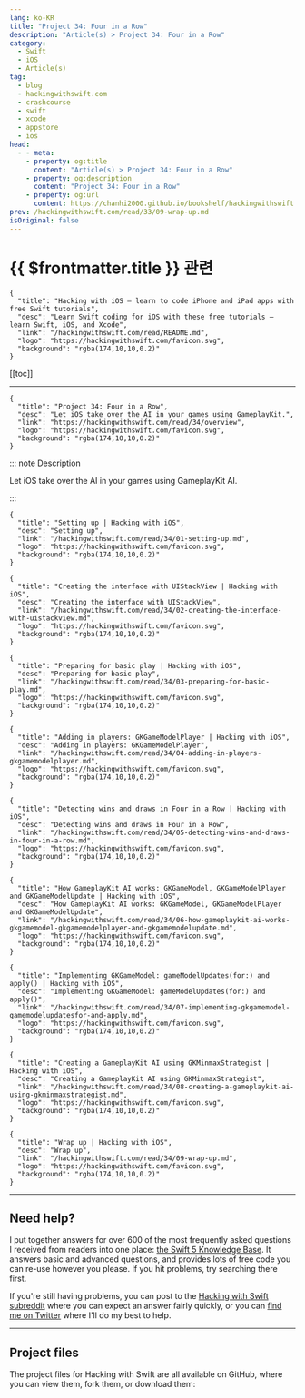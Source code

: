 ```yaml
---
lang: ko-KR
title: "Project 34: Four in a Row"
description: "Article(s) > Project 34: Four in a Row"
category:
  - Swift
  - iOS
  - Article(s)
tag: 
  - blog
  - hackingwithswift.com
  - crashcourse
  - swift
  - xcode
  - appstore
  - ios  
head:
  - - meta:
    - property: og:title
      content: "Article(s) > Project 34: Four in a Row"
    - property: og:description
      content: "Project 34: Four in a Row"
    - property: og:url
      content: https://chanhi2000.github.io/bookshelf/hackingwithswift.com/read/34/overview.html
prev: /hackingwithswift.com/read/33/09-wrap-up.md
isOriginal: false
---
```


# {{ $frontmatter.title }} 관련

```component VPCard
{
  "title": "Hacking with iOS – learn to code iPhone and iPad apps with free Swift tutorials",
  "desc": "Learn Swift coding for iOS with these free tutorials – learn Swift, iOS, and Xcode",
  "link": "/hackingwithswift.com/read/README.md",
  "logo": "https://hackingwithswift.com/favicon.svg",
  "background": "rgba(174,10,10,0.2)"
}
```

[[toc]]

---

```component VPCard
{
  "title": "Project 34: Four in a Row",
  "desc": "Let iOS take over the AI in your games using GameplayKit.",
  "link": "https://hackingwithswift.com/read/34/overview", 
  "logo": "https://hackingwithswift.com/favicon.svg",
  "background": "rgba(174,10,10,0.2)"
}
```

::: note Description

Let iOS take over the AI in your games using GameplayKit AI.

:::

```component VPCard
{
  "title": "Setting up | Hacking with iOS",
  "desc": "Setting up",
  "link": "/hackingwithswift.com/read/34/01-setting-up.md",
  "logo": "https://hackingwithswift.com/favicon.svg",
  "background": "rgba(174,10,10,0.2)"
}
```

```component VPCard
{
  "title": "Creating the interface with UIStackView | Hacking with iOS",
  "desc": "Creating the interface with UIStackView",
  "link": "/hackingwithswift.com/read/34/02-creating-the-interface-with-uistackview.md",
  "logo": "https://hackingwithswift.com/favicon.svg",
  "background": "rgba(174,10,10,0.2)"
}
```

```component VPCard
{
  "title": "Preparing for basic play | Hacking with iOS",
  "desc": "Preparing for basic play",
  "link": "/hackingwithswift.com/read/34/03-preparing-for-basic-play.md",
  "logo": "https://hackingwithswift.com/favicon.svg",
  "background": "rgba(174,10,10,0.2)"
}
```

```component VPCard
{
  "title": "Adding in players: GKGameModelPlayer | Hacking with iOS",
  "desc": "Adding in players: GKGameModelPlayer",
  "link": "/hackingwithswift.com/read/34/04-adding-in-players-gkgamemodelplayer.md",
  "logo": "https://hackingwithswift.com/favicon.svg",
  "background": "rgba(174,10,10,0.2)"
}
```

```component VPCard
{
  "title": "Detecting wins and draws in Four in a Row | Hacking with iOS",
  "desc": "Detecting wins and draws in Four in a Row",
  "link": "/hackingwithswift.com/read/34/05-detecting-wins-and-draws-in-four-in-a-row.md",
  "logo": "https://hackingwithswift.com/favicon.svg",
  "background": "rgba(174,10,10,0.2)"
}
```

```component VPCard
{
  "title": "How GameplayKit AI works: GKGameModel, GKGameModelPlayer and GKGameModelUpdate | Hacking with iOS",
  "desc": "How GameplayKit AI works: GKGameModel, GKGameModelPlayer and GKGameModelUpdate",
  "link": "/hackingwithswift.com/read/34/06-how-gameplaykit-ai-works-gkgamemodel-gkgamemodelplayer-and-gkgamemodelupdate.md",
  "logo": "https://hackingwithswift.com/favicon.svg",
  "background": "rgba(174,10,10,0.2)"
}
```

```component VPCard
{
  "title": "Implementing GKGameModel: gameModelUpdates(for:) and apply() | Hacking with iOS",
  "desc": "Implementing GKGameModel: gameModelUpdates(for:) and apply()",
  "link": "/hackingwithswift.com/read/34/07-implementing-gkgamemodel-gamemodelupdatesfor-and-apply.md",
  "logo": "https://hackingwithswift.com/favicon.svg",
  "background": "rgba(174,10,10,0.2)"
}
```

```component VPCard
{
  "title": "Creating a GameplayKit AI using GKMinmaxStrategist | Hacking with iOS",
  "desc": "Creating a GameplayKit AI using GKMinmaxStrategist",
  "link": "/hackingwithswift.com/read/34/08-creating-a-gameplaykit-ai-using-gkminmaxstrategist.md",
  "logo": "https://hackingwithswift.com/favicon.svg",
  "background": "rgba(174,10,10,0.2)"
}
```

```component VPCard
{
  "title": "Wrap up | Hacking with iOS",
  "desc": "Wrap up",
  "link": "/hackingwithswift.com/read/34/09-wrap-up.md",
  "logo": "https://hackingwithswift.com/favicon.svg",
  "background": "rgba(174,10,10,0.2)"
}
```

---

## Need help?

I put together answers for over 600 of the most frequently asked questions I received from readers into one place: [the Swift 5 Knowledge Base](/hackingwithswift.com/example-code/README.md). It answers basic and advanced questions, and provides lots of free code you can re-use however you please. If you hit problems, try searching there first.

If you're still having problems, you can post to the [<FontIcon icon="fa-brands fa-reddit"/>Hacking with Swift subreddit](http://reddit.com/r/hackingwithswift) where you can expect an answer fairly quickly, or you can [<FontIcon icon="fa-brands fa-x-twitter"/>find me on Twitter](http://x.com/twostraws) where I'll do my best to help.

---

## Project files

The project files for Hacking with Swift are all available on GitHub, where you can view them, fork them, or download them:

<SiteInfo
  name="twostraws/HackingWithSwift"
  desc="The project source code for Hacking with iOS."
  url="https://github.com/twostraws/HackingWithSwift"
  logo="https://avatars.githubusercontent.com/u/190200?v=4"
  preview="https://opengraph.githubassets.com/0c5c3b0395eec78c01ced842cfd7c8e99ad84abe3fe892fe90b1e97e022423ce/twostraws/HackingWithSwift"/>


